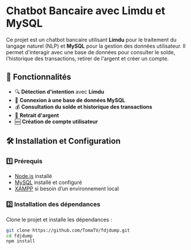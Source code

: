 # Chatbot Bancaire avec Limdu et MySQL

Ce projet est un chatbot bancaire utilisant **Limdu** pour le traitement du langage naturel (NLP) et **MySQL** pour la gestion des données utilisateur. Il permet d'interagir avec une base de données pour consulter le solde, l'historique des transactions, retirer de l'argent et créer un compte.

## 📌 Fonctionnalités

- 🔍 **Détection d'intention** avec **Limdu**
- 🏦 **Connexion à une base de données MySQL**
- 💰 **Consultation du solde et historique des transactions**
- 💸 **Retrait d'argent**
- 🆕 **Création de compte utilisateur**

## 🛠️ Installation et Configuration

### 1️⃣ Prérequis

- [Node.js](https://nodejs.org/) installé
- [MySQL](https://www.mysql.com/) installé et configuré
- [XAMPP](https://www.apachefriends.org/fr/index.html) si besoin d’un environnement local

### 2️⃣ Installation des dépendances

Clone le projet et installe les dépendances :

```sh
git clone https://github.com/TomaTV/fdjdump.git
cd fdjdump
npm install
